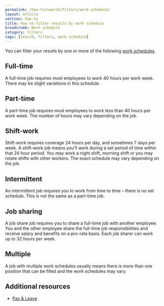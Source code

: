 ```yaml
---
permalink: /how-to/search/filters/work-schedule/
layout: article
section: how-to
title: How to filter results by work schedule
breadcrumb: Work schedule
category: Filters
tags: [search, filters, work schedule]
---
```


You can filter your results by one or more of the following [work schedules](../../../../working-in-government/pay-and-leave/work-schedules/). 

## Full-time
A full-time job requires most employees to work 40 hours per work week.  There may be slight variations in this schedule.

## Part-time
A part-time job requires most employees to work less than 40 hours per work week.  The number of hours may vary depending on the job.

## Shift-work
Shift-work requires coverage 24 hours per day, and sometimes 7 days per week.  A shift-work job means you’ll work during a set period of time within that 24 hour period. You may work a night shift, morning shift or you may rotate shifts with other workers.  The exact schedule may vary depending on the job.

## Intermittent
An intermittent job requires you to work from time to time – there is no set schedule.  This is not the same as a part-time job.

## Job sharing
A job share job requires you to share a full-time job with another employee.  You and the other employee share the full-time job responsibilities and receive salary and benefits on a pro-rata basis. Each job sharer can work up to 32 hours per week. 

## Multiple
A job with multiple work schedules usually means there is more than one position that can be filled and the work schedules may vary. 

## Additional resources

* [Pay & Leave](../../../../working-in-government/pay-and-leave/)
